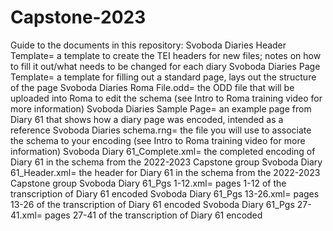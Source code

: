 # Capstone-2023
Guide to the documents in this repository:
Svoboda Diaries Header Template= a template to create the TEI headers for new files; notes on how to fill it out/what needs to be changed for each diary
Svoboda Diaries Page Template= a template for filling out a standard page, lays out the structure of the page 
Svoboda Diaries Roma File.odd= the ODD file that will be uploaded into Roma to edit the schema (see Intro to Roma training video for more information)
Svoboda Diaries Sample Page= an example page from Diary 61 that shows how a diary page was encoded, intended as a reference 
Svoboda Diaries schema.rng= the file you will use to associate the schema to your encoding (see Intro to Roma training video for more information)
Svoboda Diary 61_Complete.xml= the completed encoding of Diary 61 in the schema from the 2022-2023 Capstone group
Svoboda Diary 61_Header.xml= the header for Diary 61 in the schema from the 2022-2023 Capstone group
Svoboda Diary 61_Pgs 1-12.xml= pages 1-12 of the transcription of Diary 61 encoded 
Svoboda Diary 61_Pgs 13-26.xml= pages 13-26 of the transcription of Diary 61 encoded
Svoboda Diary 61_Pgs 27-41.xml= pages 27-41 of the transcription of Diary 61 encoded
